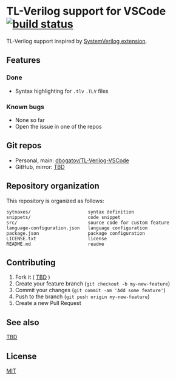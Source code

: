 # TL-Verilog support for VSCode [![build status](https://git.dbogatov.org/dbogatov/TL-Verilog-VSCode/badges/master/build.svg)](https://git.dbogatov.org/dbogatov/TL-Verilog-VSCode/commits/master)

TL-Verilog support inspired by [SystemVerilog extension](https://github.com/mshr-h/vscode-systemverilog-support).

## Features

### Done

- Syntax highlighting for `.tlv` `.TLV` files

### Known bugs

- None so far
- Open the issue in one of the repos

## Git repos

- Personal, main: [dbogatov/TL-Verilog-VSCode](https://git.dbogatov.org/dbogatov/TL-Verilog-VSCode)
- GitHub, mirror: [TBD](https://dbogatov.org)

## Repository organization

This repository is organized as follows:

```
sytnaxes/                     syntax definition
snippets/                     code snippet
src/                          source code for custom feature
language-configuration.json   language configuration
package.json                  package configuration
LICENSE.txt                   license
README.md                     readme
```

## Contributing
1. Fork it ( [TBD](https://dbogatov.org) )
2. Create your feature branch (`git checkout -b my-new-feature`)
3. Commit your changes (`git commit -am 'Add some feature'`)
4. Push to the branch (`git push origin my-new-feature`)
5. Create a new Pull Request

## See also

[TBD](https://dbogatov.org)

## License

[MIT](LICENSE)